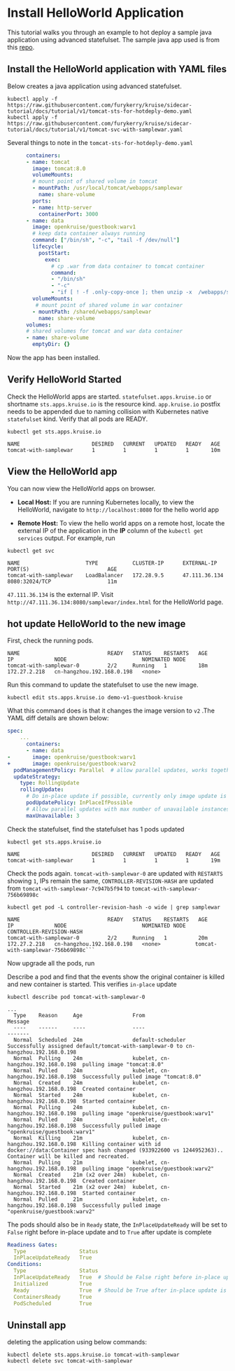 # Install HelloWorld Application

This tutorial walks you through an example to hot deploy a sample java application using advanced statefulset.
The sample java app used is from this [repo](https://tomcat.apache.org/tomcat-7.0-doc/appdev/sample/).

## Install the HelloWorld application with YAML files

Below creates a java application using advanced statefulset.

```
kubectl apply -f https://raw.githubusercontent.com/furykerry/kruise/sidecar-tutorial/docs/tutorial/v1/tomcat-sts-for-hotdeply-demo.yaml
kubectl apply -f https://raw.githubusercontent.com/furykerry/kruise/sidecar-tutorial/docs/tutorial/v1/tomcat-svc-with-samplewar.yaml
```

Several things to note in the `tomcat-sts-for-hotdeply-demo.yaml`

```yaml
      containers:
      - name: tomcat
        image: tomcat:8.0
        volumeMounts:
        # mount point of shared volume in tomcat
        - mountPath: /usr/local/tomcat/webapps/samplewar
          name: share-volume
        ports:
        - name: http-server
          containerPort: 3000
      - name: data
        image: openkruise/guestbook:warv1
        # keep data container always running 
        command: ["/bin/sh", "-c", "tail -f /dev/null"]
        lifecycle:
          postStart:
            exec:
              # cp .war from data container to tomcat container
              command:
              - "/bin/sh"
              - "-c"
              - "if [ ! -f .only-copy-once ]; then unzip -x  /webapps/sample.war -o -d /shared/webapps/samplewar; fi; touch .only-copy-once "
        volumeMounts:
         # mount point of shared volume in war container
        - mountPath: /shared/webapps/samplewar
          name: share-volume
      volumes:
      # shared volumes for tomcat and war data container
      - name: share-volume
        emptyDir: {}
```

Now the app has been installed.

## Verify HelloWorld Started

Check the HelloWorld apps are started. `statefulset.apps.kruise.io` or shortname `sts.apps.kruise.io` is the resource kind.
`app.kruise.io` postfix needs to be appended due to naming collision with Kubernetes native `statefulset` kind.
 Verify that all pods are READY.

```
kubectl get sts.apps.kruise.io

NAME                       DESIRED   CURRENT   UPDATED   READY   AGE
tomcat-with-samplewar      1         1         1         1       10m
```

## View the HelloWorld app

You can now view the HelloWorld apps on browser.

* **Local Host:**
    If you are running Kubernetes locally, to view the HelloWorld, navigate to `http://localhost:8080` for the hello world app

* **Remote Host:**
    To view the hello world apps on a remote host, locate the external IP of the application in the **IP** column of the `kubectl get services` output.
    For example, run

```
kubectl get svc

NAME                     TYPE           CLUSTER-IP      EXTERNAL-IP      PORT(S)                         AGE
tomcat-with-samplewar    LoadBalancer   172.28.9.5      47.111.36.134    8080:32024/TCP                  11m

```

`47.111.36.134` is the external IP.
Visit `http://47.111.36.134:8080/samplewar/index.html` for the HelloWorld page.

## hot update HelloWorld to the new image

First, check the running pods.

```
NAME                            READY   STATUS    RESTARTS   AGE     IP             NODE                        NOMINATED NODE
tomcat-with-samplewar-0         2/2     Running   1          18m     172.27.2.218   cn-hangzhou.192.168.0.198   <none>
```

Run this command to update the statefulset to use the new image.

```
kubectl edit sts.apps.kruise.io demo-v1-guestbook-kruise
```

What this command does is that it changes the image version to `v2` .The YAML diff details are shown below:

```yaml
spec:
    ...
      containers:
      - name: data
-       image: openkruise/guestbook:warv1
+       image: openkruise/guestbook:warv2
  podManagementPolicy: Parallel  # allow parallel updates, works together with maxUnavailable
  updateStrategy:
    type: RollingUpdate
    rollingUpdate:
      # Do in-place update if possible, currently only image update is supported for in-place update
      podUpdatePolicy: InPlaceIfPossible
      # Allow parallel updates with max number of unavailable instances equals to 2
      maxUnavailable: 3
```

Check the statefulset, find the statefulset has 1 pods updated

```
kubectl get sts.apps.kruise.io

NAME                       DESIRED   CURRENT   UPDATED   READY   AGE
tomcat-with-samplewar      1         1         1         1       19m
```

Check the pods again. `tomcat-with-samplewar-0` are updated with `RESTARTS` showing `1`,
IPs remain the same, `CONTROLLER-REVISION-HASH` are updated from `tomcat-with-samplewar-7c947b5f94` to `tomcat-with-samplewar-756b69898c`

```
kubectl get pod -L controller-revision-hash -o wide | grep samplewar

NAME                            READY   STATUS    RESTARTS   AGE     IP             NODE                        NOMINATED NODE   CONTROLLER-REVISION-HASH
tomcat-with-samplewar-0         2/2     Running   1          20m     172.27.2.218   cn-hangzhou.192.168.0.198   <none>           tomcat-with-samplewar-756b69898c```
```

Now upgrade all the pods, run

Describe a pod and find that the events show the original container is killed and new container is started. This verifies `in-place` update

```
kubectl describe pod tomcat-with-samplewar-0

...
  Type    Reason     Age                From                                Message
  ----    ------     ----               ----                                -------
  Normal  Scheduled  24m                default-scheduler                   Successfully assigned default/tomcat-with-samplewar-0 to cn-hangzhou.192.168.0.198
  Normal  Pulling    24m                kubelet, cn-hangzhou.192.168.0.198  pulling image "tomcat:8.0"
  Normal  Pulled     24m                kubelet, cn-hangzhou.192.168.0.198  Successfully pulled image "tomcat:8.0"
  Normal  Created    24m                kubelet, cn-hangzhou.192.168.0.198  Created container
  Normal  Started    24m                kubelet, cn-hangzhou.192.168.0.198  Started container
  Normal  Pulling    24m                kubelet, cn-hangzhou.192.168.0.198  pulling image "openkruise/guestbook:warv1"
  Normal  Pulled     24m                kubelet, cn-hangzhou.192.168.0.198  Successfully pulled image "openkruise/guestbook:warv1"
  Normal  Killing    21m                kubelet, cn-hangzhou.192.168.0.198  Killing container with id docker://data:Container spec hash changed (933922600 vs 1244952363).. Container will be killed and recreated.
  Normal  Pulling    21m                kubelet, cn-hangzhou.192.168.0.198  pulling image "openkruise/guestbook:warv2"
  Normal  Created    21m (x2 over 24m)  kubelet, cn-hangzhou.192.168.0.198  Created container
  Normal  Started    21m (x2 over 24m)  kubelet, cn-hangzhou.192.168.0.198  Started container
  Normal  Pulled     21m                kubelet, cn-hangzhou.192.168.0.198  Successfully pulled image "openkruise/guestbook:warv2"
```

The pods should also be in `Ready` state, the `InPlaceUpdateReady` will be set to `False` right before in-place update and to `True` after update is complete

```yaml
Readiness Gates:
  Type                 Status
  InPlaceUpdateReady   True
Conditions:
  Type                 Status
  InPlaceUpdateReady   True  # Should be False right before in-place update and True after update is complete
  Initialized          True
  Ready                True  # Should be True after in-place update is complete
  ContainersReady      True
  PodScheduled         True
```

## Uninstall app


deleting the application using below commands:

```
kubectl delete sts.apps.kruise.io tomcat-with-samplewar
kubectl delete svc tomcat-with-samplewar
```
